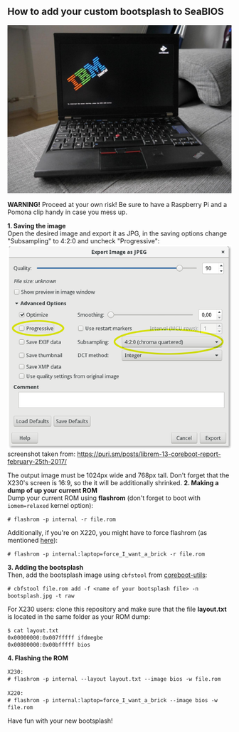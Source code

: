 ## How to add your custom bootsplash to SeaBIOS  
  
![bootsplash](photo.jpg)  
  
**WARNING!** Proceed at your own risk! Be sure to have a Raspberry Pi and a Pomona clip handy in case you mess up.  
  
**1. Saving the image**  
Open the desired image and export it as JPG, in the saving options change "Subsampling" to 4:2:0 and uncheck "Progressive":  
![screenshot](screenshot.png)  
screenshot taken from: https://puri.sm/posts/librem-13-coreboot-report-february-25th-2017/
  
The output image must be 1024px wide and 768px tall. Don't forget that the X230's screen is 16:9, so the it will be additionally shrinked. 
**2. Making a dump of up your current ROM**  
Dump your current ROM using **flashrom** (don't forget to boot with `iomem=relaxed` kernel option):  
```
# flashrom -p internal -r file.rom
```
Additionally, if you're on X220, you might have to force flashrom (as mentioned [here](https://www.coreboot.org/Board:lenovo/x220)):
```
# flashrom -p internal:laptop=force_I_want_a_brick -r file.rom
```
**3. Adding the bootsplash**  
Then, add the bootsplash image using `cbfstool` from [coreboot-utils](https://github.com/coreboot/coreboot):
```
# cbfstool file.rom add -f <name of your bootsplash file> -n bootsplash.jpg -t raw
```
For X230 users: clone this repository and make sure that the file **layout.txt** is located in the same folder as your ROM dump:
```
$ cat layout.txt
0x00000000:0x007fffff ifdmegbe 
0x00800000:0x00bfffff bios
```
**4. Flashing the ROM**
```
X230:
# flashrom -p internal --layout layout.txt --image bios -w file.rom 

X220:
# flashrom -p internal:laptop=force_I_want_a_brick --image bios -w file.rom 
```
Have fun with your new bootsplash!

